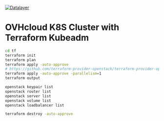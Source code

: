 [![Datalayer](https://assets.datalayer.tech/datalayer-25.svg)](https://datalayer.io)

# OVHcloud K8S Cluster with Terraform Kubeadm

```bash
cd tf
terraform init
terraform plan
terraform apply -auto-approve
# https://github.com/terraform-provider-openstack/terraform-provider-openstack/issues/602
terraform apply -auto-approve -parallelism=1
terraform output
```

```bash
openstack keypair list
openstack router list
openstack server list
openstack volume list
openstack loadbalancer list
```

```bash
terraform destroy -auto-approve
```
